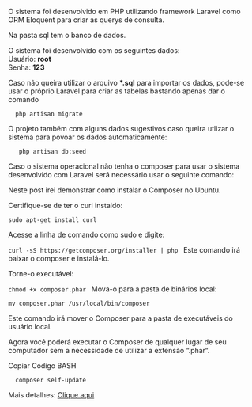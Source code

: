 O sistema foi desenvolvido em PHP utilizando framework Laravel como ORM Eloquent para criar as querys de consulta.

Na pasta sql tem o banco de dados.

O sistema foi desenvolvido com os seguintes dados:  
 Usuário: **root**   
 Senha:   **123**
 
 
 Caso não queira utilizar o arquivo **\*.sql** para importar os dados, pode-se usar o próprio Laravel para criar as tabelas bastando apenas dar o comando   
 
 ```
   php artisan migrate
 ````  
 
 O projeto também com alguns dados sugestivos caso queira utlizar o sistema para povoar os dados automaticamente:
 
 ```
    php artisan db:seed
  ````
  
  
  Caso o sistema operacional não tenha o composer para usar o sistema desenvolvido com Laravel será necessário usar o seguinte comando:
  
  
  Neste post irei demonstrar como instalar o Composer no Ubuntu.
     
     
  Certifique-se de ter o curl instaldo:
     
  ```sudo apt-get install curl ```
  
  Acesse a linha de comando como sudo e digite:
     
  
  ```curl -sS https://getcomposer.org/installer | php ```
     Este comando irá baixar o composer e instalá-lo.
     
  Torne-o executável:
     
  
  ```chmod +x composer.phar ```
  Mova-o para a pasta de binários local:
     
  
  ```mv composer.phar /usr/local/bin/composer```
  
  Este comando irá mover o Composer para a pasta de executáveis do usuário local.
     
  Agora você poderá executar o Composer de qualquer lugar de seu computador sem a necessidade de utilizar a extensão “.phar“.
     
  Copiar Código BASH
  
  ```   composer self-update ```
  
  Mais detalhes: [Clique aqui](https://gilbertoalbino.com/instalacao-do-composer-no-ubuntu/)
  
  

     
     
  
 
 